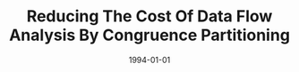 ---
title: "Reducing The Cost Of Data Flow Analysis By Congruence Partitioning"
date: 1994-01-01
venue: "Compiler Construction, 5th International Conference, CC'94, Edinburgh, UK, April 7-9, 1994, Proceedings"
paperurl: https://doi.org/10.1007/3-540-57877-3_24
authors: "Evelyn Duesterwald, Rajiv Gupta and Mary Lou Soffa"
awards: ""
---